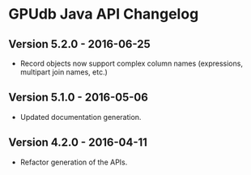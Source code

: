 GPUdb Java API Changelog
========================

Version 5.2.0 - 2016-06-25
--------------------------

-   Record objects now support complex column names (expressions, multipart join names, etc.)


Version 5.1.0 - 2016-05-06
--------------------------

-   Updated documentation generation.


Version 4.2.0 - 2016-04-11
--------------------------

-   Refactor generation of the APIs.
